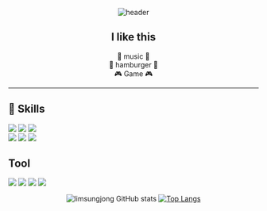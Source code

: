 <div align = "center">

  ![header](https://capsule-render.vercel.app/api?type=waving&color=timeGradient&height=300&section=header&text=Welcome%20to%20SungJong%20GitHub%20👋&fontSize=35&animation=twinking&fontAlignY=40&fontAlign=65)
</div>

<div align = "center">
  
  ## I like this
  🎵 music 🎵 </br>
  🍔 hamburger 🍔 </br>
  🎮 Game 🎮
***
</div>

<div>
  
  ##  💪 Skills
  <img src="https://img.shields.io/badge/Java-007396?style=flat-square&logo=Java&logoColor=white"/>
  <img src="https://img.shields.io/badge/Spring-6DB33F?style=flat-square&logo=Spring&logoColor=white"/>
  <img src="https://img.shields.io/badge/MySQL-4479A1?style=flat-square&logo=mysql&logoColor=white"/>
  
  </br>

  <img src="https://img.shields.io/badge/Java Script-F7DF1E?style=flat-square&logo=JavaScript&logoColor=white"/>
  <img src="https://img.shields.io/badge/Type Script-3178C6?style=flat-square&logo=TypeScript&logoColor=white"/>
  <img src="https://img.shields.io/badge/React-3178C6?style=flat-square&logo=react&logoColor=white"/>


  ## Tool
  <img src="https://img.shields.io/badge/IntelliJ IDEA-000000?style=flat-square&logo=intellijidea&logoColor=white"/>
  <img src="https://img.shields.io/badge/Visual Studio Code-007ACC?style=flat-square&logo=visualstudiocode&logoColor=white"/>
  <img src="https://img.shields.io/badge/Git Hub-181717?style=flat-square&logo=github&logoColor=white"/>
  <img src="https://img.shields.io/badge/Notion-000000?style=flat-square&logo=notion&logoColor=white"/>
</div>


<div align = "center">
  <p>
    
  ![limsungjong GitHub stats](https://github-readme-stats-theta-three-72.vercel.app/api?username=limsungjong&show_icons=true&theme=one_dark_pro) 
  [![Top Langs](https://github-readme-stats-theta-three-72.vercel.app/api/top-langs/?username=limsungjong&theme=one_dark_pro)](https://github.com/limsungjong/github-readme-stats)
  </p>
</div>

